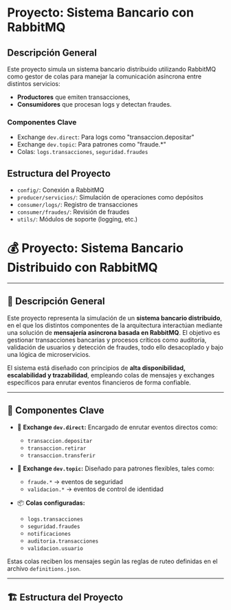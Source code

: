 
# Proyecto: Sistema Bancario con RabbitMQ

## Descripción General
Este proyecto simula un sistema bancario distribuido utilizando RabbitMQ como gestor de colas para manejar la comunicación asíncrona entre distintos servicios:
- **Productores** que emiten transacciones,
- **Consumidores** que procesan logs y detectan fraudes.

### Componentes Clave
- Exchange `dev.direct`: Para logs como "transaccion.depositar"
- Exchange `dev.topic`: Para patrones como "fraude.*"
- Colas: `logs.transacciones`, `seguridad.fraudes`

## Estructura del Proyecto
- `config/`: Conexión a RabbitMQ
- `producer/servicios/`: Simulación de operaciones como depósitos
- `consumer/logs/`: Registro de transacciones
- `consumer/fraudes/`: Revisión de fraudes
- `utils/`: Módulos de soporte (logging, etc.)
# 💰 Proyecto: Sistema Bancario Distribuido con RabbitMQ

---

## 📌 Descripción General

Este proyecto representa la simulación de un **sistema bancario distribuido**, en el que los distintos componentes de la arquitectura interactúan mediante una solución de **mensajería asíncrona basada en RabbitMQ**. El objetivo es gestionar transacciones bancarias y procesos críticos como auditoría, validación de usuarios y detección de fraudes, todo ello desacoplado y bajo una lógica de microservicios.

El sistema está diseñado con principios de **alta disponibilidad, escalabilidad y trazabilidad**, empleando colas de mensajes y exchanges específicos para enrutar eventos financieros de forma confiable.

---

## 🧩 Componentes Clave

- 🔁 **Exchange `dev.direct`:** Encargado de enrutar eventos directos como:
  - `transaccion.depositar`
  - `transaccion.retirar`
  - `transaccion.transferir`

- 🧠 **Exchange `dev.topic`:** Diseñado para patrones flexibles, tales como:
  - `fraude.*` → eventos de seguridad
  - `validacion.*` → eventos de control de identidad

- 📦 **Colas configuradas:**
  - `logs.transacciones`
  - `seguridad.fraudes`
  - `notificaciones`
  - `auditoria.transacciones`
  - `validacion.usuario`

Estas colas reciben los mensajes según las reglas de ruteo definidas en el archivo `definitions.json`.

---

## 🏗️ Estructura del Proyecto


